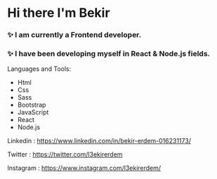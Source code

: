 # Hi there I'm Bekir

### ✨ I am currently a Frontend developer.

### ✨ I have been developing myself in React & Node.js fields.

Languages and Tools:

- Html
- Css
- Sass
- Bootstrap
- JavaScript
- React
- Node.js

Linkedin : https://www.linkedin.com/in/bekir-erdem-016231173/

Twitter : https://twitter.com/l3ekirerdem

Instagram : https://www.instagram.com/l3ekirerdem/
